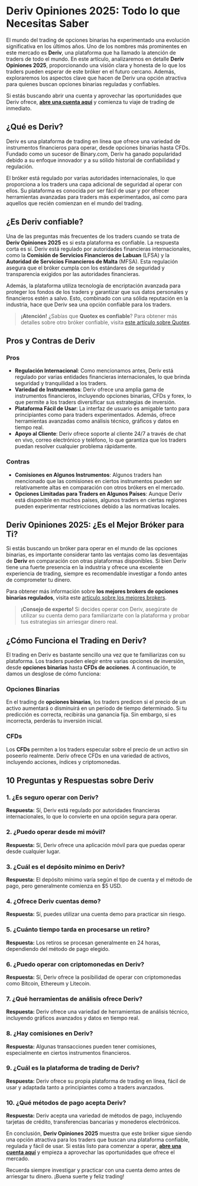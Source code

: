 # Deriv Opiniones 2025: Todo lo que Necesitas Saber

El mundo del trading de opciones binarias ha experimentado una evolución significativa en los últimos años. Uno de los nombres más prominentes en este mercado es **Deriv**, una plataforma que ha llamado la atención de traders de todo el mundo. En este artículo, analizaremos en detalle **Deriv Opiniones 2025**, proporcionando una visión clara y honesta de lo que los traders pueden esperar de este bróker en el futuro cercano. Además, exploraremos los aspectos clave que hacen de Deriv una opción atractiva para quienes buscan opciones binarias reguladas y confiables.

Si estás buscando abrir una cuenta y aprovechar las oportunidades que Deriv ofrece, **[abre una cuenta aquí](https://linktr.ee/BestBinaryOptionsBrokers)** y comienza tu viaje de trading de inmediato.

## ¿Qué es Deriv?

Deriv es una plataforma de trading en línea que ofrece una variedad de instrumentos financieros para operar, desde opciones binarias hasta CFDs. Fundado como un sucesor de Binary.com, Deriv ha ganado popularidad debido a su enfoque innovador y a su sólido historial de confiabilidad y regulación.

El bróker está regulado por varias autoridades internacionales, lo que proporciona a los traders una capa adicional de seguridad al operar con ellos. Su plataforma es conocida por ser fácil de usar y por ofrecer herramientas avanzadas para traders más experimentados, así como para aquellos que recién comienzan en el mundo del trading.

## ¿Es Deriv confiable?

Una de las preguntas más frecuentes de los traders cuando se trata de **Deriv Opiniones 2025** es si esta plataforma es confiable. La respuesta corta es sí. Deriv está regulado por autoridades financieras internacionales, como la **Comisión de Servicios Financieros de Labuan** (LFSA) y la **Autoridad de Servicios Financieros de Malta** (MFSA). Esta regulación asegura que el bróker cumpla con los estándares de seguridad y transparencia exigidos por las autoridades financieras.

Además, la plataforma utiliza tecnología de encriptación avanzada para proteger los fondos de los traders y garantizar que sus datos personales y financieros estén a salvo. Esto, combinado con una sólida reputación en la industria, hace que Deriv sea una opción confiable para los traders.

> **¡Atención!** ¿Sabías que **Quotex es confiable**? Para obtener más detalles sobre otro bróker confiable, visita [este artículo sobre Quotex](http://github.com/JulieSEOgg/Opciones-binarias/blob/main/Quotex%20es%20confiable%3F%20Opiniones%20sobre%20el%20br%C3%B3ker%20en%202025.md).

## Pros y Contras de Deriv

### Pros

- **Regulación Internacional**: Como mencionamos antes, Deriv está regulado por varias entidades financieras internacionales, lo que brinda seguridad y tranquilidad a los traders.
- **Variedad de Instrumentos**: Deriv ofrece una amplia gama de instrumentos financieros, incluyendo opciones binarias, CFDs y forex, lo que permite a los traders diversificar sus estrategias de inversión.
- **Plataforma Fácil de Usar**: La interfaz de usuario es amigable tanto para principiantes como para traders experimentados. Además, ofrece herramientas avanzadas como análisis técnico, gráficos y datos en tiempo real.
- **Apoyo al Cliente**: Deriv ofrece soporte al cliente 24/7 a través de chat en vivo, correo electrónico y teléfono, lo que garantiza que los traders puedan resolver cualquier problema rápidamente.

### Contras

- **Comisiones en Algunos Instrumentos**: Algunos traders han mencionado que las comisiones en ciertos instrumentos pueden ser relativamente altas en comparación con otros brókers en el mercado.
- **Opciones Limitadas para Traders en Algunos Países**: Aunque Deriv está disponible en muchos países, algunos traders en ciertas regiones pueden experimentar restricciones debido a las normativas locales.

## Deriv Opiniones 2025: ¿Es el Mejor Bróker para Ti?

Si estás buscando un bróker para operar en el mundo de las opciones binarias, es importante considerar tanto las ventajas como las desventajas de **Deriv** en comparación con otras plataformas disponibles. Si bien Deriv tiene una fuerte presencia en la industria y ofrece una excelente experiencia de trading, siempre es recomendable investigar a fondo antes de comprometer tu dinero.

Para obtener más información sobre **los mejores brokers de opciones binarias regulados**, visita este [artículo sobre los mejores brokers](https://github.com/JulieSEOgg/Opciones-binarias/blob/main/Los%20Mejores%20Brokers%20de%20Opciones%20Binarias%20Regulados.md).

> **¡Consejo de experto!** Si decides operar con Deriv, asegúrate de utilizar su cuenta demo para familiarizarte con la plataforma y probar tus estrategias sin arriesgar dinero real.

## ¿Cómo Funciona el Trading en Deriv?

El trading en Deriv es bastante sencillo una vez que te familiarizas con su plataforma. Los traders pueden elegir entre varias opciones de inversión, desde **opciones binarias** hasta **CFDs de acciones**. A continuación, te damos un desglose de cómo funciona:

### Opciones Binarias

En el trading de **opciones binarias**, los traders predicen si el precio de un activo aumentará o disminuirá en un período de tiempo determinado. Si tu predicción es correcta, recibirás una ganancia fija. Sin embargo, si es incorrecta, perderás tu inversión inicial.

### CFDs

Los **CFDs** permiten a los traders especular sobre el precio de un activo sin poseerlo realmente. Deriv ofrece CFDs en una variedad de activos, incluyendo acciones, índices y criptomonedas.

## 10 Preguntas y Respuestas sobre Deriv

### 1. ¿Es seguro operar con Deriv?
**Respuesta:** Sí, Deriv está regulado por autoridades financieras internacionales, lo que lo convierte en una opción segura para operar.

### 2. ¿Puedo operar desde mi móvil?
**Respuesta:** Sí, Deriv ofrece una aplicación móvil para que puedas operar desde cualquier lugar.

### 3. ¿Cuál es el depósito mínimo en Deriv?
**Respuesta:** El depósito mínimo varía según el tipo de cuenta y el método de pago, pero generalmente comienza en $5 USD.

### 4. ¿Ofrece Deriv cuentas demo?
**Respuesta:** Sí, puedes utilizar una cuenta demo para practicar sin riesgo.

### 5. ¿Cuánto tiempo tarda en procesarse un retiro?
**Respuesta:** Los retiros se procesan generalmente en 24 horas, dependiendo del método de pago elegido.

### 6. ¿Puedo operar con criptomonedas en Deriv?
**Respuesta:** Sí, Deriv ofrece la posibilidad de operar con criptomonedas como Bitcoin, Ethereum y Litecoin.

### 7. ¿Qué herramientas de análisis ofrece Deriv?
**Respuesta:** Deriv ofrece una variedad de herramientas de análisis técnico, incluyendo gráficos avanzados y datos en tiempo real.

### 8. ¿Hay comisiones en Deriv?
**Respuesta:** Algunas transacciones pueden tener comisiones, especialmente en ciertos instrumentos financieros.

### 9. ¿Cuál es la plataforma de trading de Deriv?
**Respuesta:** Deriv ofrece su propia plataforma de trading en línea, fácil de usar y adaptada tanto a principiantes como a traders avanzados.

### 10. ¿Qué métodos de pago acepta Deriv?
**Respuesta:** Deriv acepta una variedad de métodos de pago, incluyendo tarjetas de crédito, transferencias bancarias y monederos electrónicos.

En conclusión, **Deriv Opiniones 2025** muestra que este bróker sigue siendo una opción atractiva para los traders que buscan una plataforma confiable, regulada y fácil de usar. Si estás listo para comenzar a operar, **[abre una cuenta aquí](https://linktr.ee/BestBinaryOptionsBrokers)** y empieza a aprovechar las oportunidades que ofrece el mercado.

Recuerda siempre investigar y practicar con una cuenta demo antes de arriesgar tu dinero. ¡Buena suerte y feliz trading!

